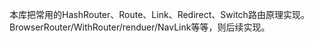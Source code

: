 本库把常用的HashRouter、Route、Link、Redirect、Switch路由原理实现。
BrowserRouter/WithRouter/renduer/NavLink等等，则后续实现。
